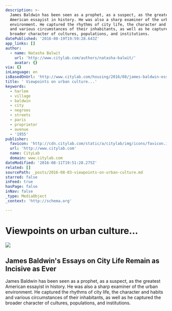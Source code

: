 ```yaml
---
description: >-
  James Baldwin has been seen as a prophet, as a suspect, as the greatest
  American essayist in history. He was also a sharp examiner of the urban
  environment. He captured the rhythms of city life, the character and habits
  and various circumstances of their inhabitants, as well as he captured the
  broader character of cultures, populations, and institutions.
datePublished: '2016-08-19T19:59:28.643Z'
app_links: []
author:
  - name: Natasha Balwit
    url: 'http://www.citylab.com/authors/natasha-balwit/'
    avatar: {}
via: {}
inLanguage: en
isBasedOnUrl: 'http://www.citylab.com/housing/2016/08/james-baldwin-essays-on-cities/494150/'
title: ' Viewpoints on urban culture...'
keywords:
  - harlem
  - village
  - baldwin
  - city
  - negroes
  - streets
  - paris
  - proprietor
  - avenue
  - '1955'
publisher:
  favicon: 'http://cdn.citylab.com/static/a/citylab/img/icons/favicon.ico'
  url: 'http://www.citylab.com'
  name: CityLab
  domain: www.citylab.com
dateModified: '2016-08-11T19:51:28.275Z'
related: []
sourcePath: _posts/2016-08-03-viewpoints-on-urban-culture.md
starred: false
inFeed: true
hasPage: false
inNav: false
_type: MediaObject
_context: 'http://schema.org'

---
```

# Viewpoints on urban culture...

<article style=""><img src="https://imgflo.herokuapp.com/graph/vahj1ThiexotieMo/a940d2e49e364f73c3fe3fffa32d2392/noop.jpg?input=http%3A%2F%2Fcdn.citylab.com%2Fmedia%2Fimg%2Fcitylab%2F2016%2F08%2FAP_6304190421%2Ffacebook.jpg%3F1470173342" /><h1>James Baldwin's Essays on City Life Remain as Incisive as Ever</h1><p>James Baldwin has been seen as a prophet, as a suspect, as the greatest American essayist in history. He was also a sharp examiner of the urban environment. He captured the rhythms of city life, the character and habits and various circumstances of their inhabitants, as well as he captured the broader character of cultures, populations, and institutions.</p></article>
